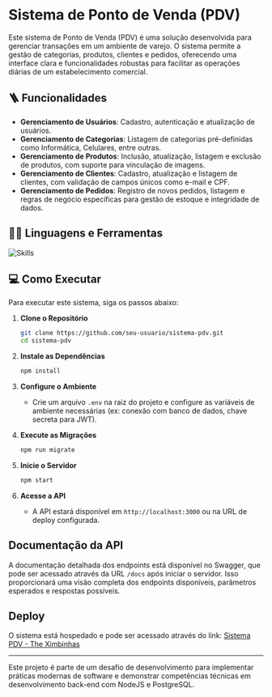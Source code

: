 
# Sistema de Ponto de Venda (PDV)

Este sistema de Ponto de Venda (PDV) é uma solução desenvolvida para gerenciar transações em um ambiente de varejo. O sistema permite a gestão de categorias, produtos, clientes e pedidos, oferecendo uma interface clara e funcionalidades robustas para facilitar as operações diárias de um estabelecimento comercial.

## :ladder: Funcionalidades

- **Gerenciamento de Usuários**: Cadastro, autenticação e atualização de usuários.
- **Gerenciamento de Categorias**: Listagem de categorias pré-definidas como Informática, Celulares, entre outras.
- **Gerenciamento de Produtos**: Inclusão, atualização, listagem e exclusão de produtos, com suporte para vinculação de imagens.
- **Gerenciamento de Clientes**: Cadastro, atualização e listagem de clientes, com validação de campos únicos como e-mail e CPF.
- **Gerenciamento de Pedidos**: Registro de novos pedidos, listagem e regras de negócio específicas para gestão de estoque e integridade de dados.

## :man_mechanic: Linguagens e Ferramentas

![Skills](https://skillicons.dev/icons?i=nodejs,js,express,postgres,git,github,npm)
## :computer: Como Executar

Para executar este sistema, siga os passos abaixo:

1. **Clone o Repositório**
   ```bash
   git clone https://github.com/seu-usuario/sistema-pdv.git
   cd sistema-pdv
   ```

2. **Instale as Dependências**
   ```bash
   npm install
   ```

3. **Configure o Ambiente**
   - Crie um arquivo `.env` na raiz do projeto e configure as variáveis de ambiente necessárias (ex: conexão com banco de dados, chave secreta para JWT).

4. **Execute as Migrações**
   ```bash
   npm run migrate
   ```

5. **Inicie o Servidor**
   ```bash
   npm start
   ```

6. **Acesse a API**
   - A API estará disponível em `http://localhost:3000` ou na URL de deploy configurada.

## Documentação da API

A documentação detalhada dos endpoints está disponível no Swagger, que pode ser acessado através da URL `/docs` após iniciar o servidor. Isso proporcionará uma visão completa dos endpoints disponíveis, parâmetros esperados e respostas possíveis.

## Deploy

O sistema está hospedado e pode ser acessado através do link: [Sistema PDV - The Ximbinhas](https://desafio-backend-modulo-05-sistema-pdv-dds13-dbe04-apagecgl2.vercel.app/)


---

Este projeto é parte de um desafio de desenvolvimento para implementar práticas modernas de software e demonstrar competências técnicas em desenvolvimento back-end com NodeJS e PostgreSQL.
